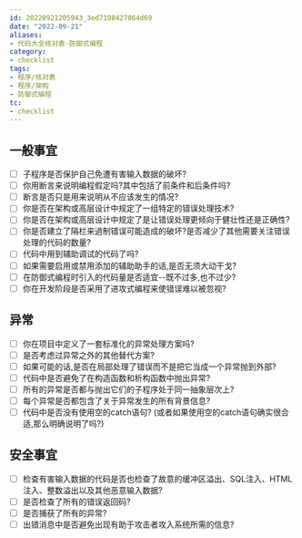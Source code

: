 ```yaml
---
id: 20220921205943_3ed7198427064d69
date: "2022-09-21"
aliases:
- 代码大全核对表-防御式编程
category:
- checklist
tags:
- 程序/核对表
- 程序/架构
- 防御式编程
tc:
- checklist
---
```


## 一般事宜

- [ ] 子程序是否保护自己免遭有害输入数据的破坏?
- [ ] 你用断言来说明编程假定吗?其中包括了前条件和后条件吗?
- [ ] 断言是否只是用来说明从不应该发生的情况?
- [ ] 你是否在架构或高层设计中规定了一组特定的错误处理技术?
- [ ] 你是否在架构或高层设计中规定了是让错误处理更倾向于健壮性还是正确性?
- [ ] 你是否建立了隔栏来過制错误可能造成的破坏?是否减少了其他需要关注错误处理的代码的数量?
- [ ] 代码中用到辅助调试的代码了吗?
- [ ] 如果需要启用或禁用添加的辅助助手的话,是否无须大动干戈?
- [ ] 在防御式编程时引入的代码量是否适宜--既不过多,也不过少?
- [ ] 你在开发阶段是否采用了进攻式编程来使错误难以被忽视?

## 异常

- [ ] 你在项目中定义了一套标准化的异常处理方案吗?
- [ ] 是否考虑过异常之外的其他替代方案?
- [ ] 如果可能的话,是否在局部处理了错误而不是把它当成一个异常抛到外部?
- [ ] 代码中是否避免了在构造函数和析构函数中抛出异常?
- [ ] 所有的异常是否都与抛出它们的子程序处于同一抽象层次上?
- [ ] 每个异常是否都包含了关于异常发生的所有背景信息?
- [ ] 代码中是否没有使用空的catch语句? (或者如果使用空的catch语句确实很合适,那么明确说明了吗?)

## 安全事宜

- [ ] 检查有害输入数据的代码是否也检查了故意的缓冲区溢出、SQL注入、HTML注入、整数溢出以及其他恶意输入数据?
- [ ] 是否检查了所有的错误返回码?
- [ ] 是否捕获了所有的异常?
- [ ] 出错消息中是否避免出现有助于攻击者攻入系统所需的信息?